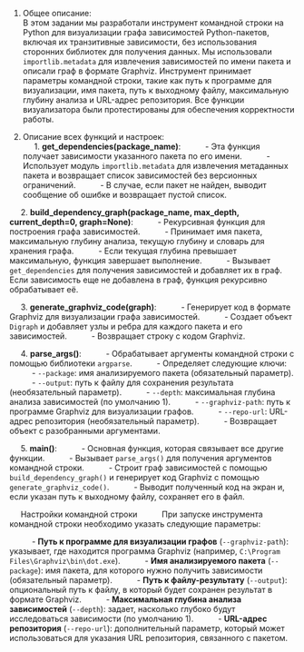 1. Общее описание:
&nbsp;&nbsp;&nbsp;&nbsp; <br/> В этом задании мы разработали инструмент командной строки на Python для визуализации графа зависимостей Python-пакетов, включая их транзитивные зависимости, без использования сторонних библиотек для получения данных. Мы использовали `importlib.metadata` для извлечения зависимостей по имени пакета и описали граф в формате Graphviz. Инструмент принимает параметры командной строки, такие как путь к программе для визуализации, имя пакета, путь к выходному файлу, максимальную глубину анализа и URL-адрес репозитория. Все функции визуализатора были протестированы для обеспечения корректности работы.

2. Описание всех функций и настроек: <br/>
&nbsp;&nbsp;&nbsp;&nbsp; 1. **get_dependencies(package_name)**:
&nbsp;&nbsp;&nbsp;&nbsp; &nbsp;&nbsp;&nbsp;&nbsp; - Эта функция получает зависимости указанного пакета по его имени.
&nbsp;&nbsp;&nbsp;&nbsp; &nbsp;&nbsp;&nbsp;&nbsp; - Использует модуль `importlib.metadata` для извлечения метаданных пакета и возвращает список зависимостей без версионных ограничений.
&nbsp;&nbsp;&nbsp;&nbsp; &nbsp;&nbsp;&nbsp;&nbsp; - В случае, если пакет не найден, выводит сообщение об ошибке и возвращает пустой список.

&nbsp;&nbsp;&nbsp;&nbsp; 2. **build_dependency_graph(package_name, max_depth, current_depth=0, graph=None)**:
&nbsp;&nbsp;&nbsp;&nbsp; &nbsp;&nbsp;&nbsp;&nbsp; - Рекурсивная функция для построения графа зависимостей.
&nbsp;&nbsp;&nbsp;&nbsp; &nbsp;&nbsp;&nbsp;&nbsp; - Принимает имя пакета, максимальную глубину анализа, текущую глубину и словарь для хранения графа.
&nbsp;&nbsp;&nbsp;&nbsp; &nbsp;&nbsp;&nbsp;&nbsp; - Если текущая глубина превышает максимальную, функция завершает выполнение.
&nbsp;&nbsp;&nbsp;&nbsp; &nbsp;&nbsp;&nbsp;&nbsp; - Вызывает `get_dependencies` для получения зависимостей и добавляет их в граф. Если зависимость еще не добавлена в граф, функция рекурсивно обрабатывает её.

&nbsp;&nbsp;&nbsp;&nbsp; 3. **generate_graphviz_code(graph)**:
&nbsp;&nbsp;&nbsp;&nbsp; &nbsp;&nbsp;&nbsp;&nbsp; - Генерирует код в формате Graphviz для визуализации графа зависимостей.
&nbsp;&nbsp;&nbsp;&nbsp; &nbsp;&nbsp;&nbsp;&nbsp; - Создает объект `Digraph` и добавляет узлы и ребра для каждого пакета и его зависимостей.
&nbsp;&nbsp;&nbsp;&nbsp; &nbsp;&nbsp;&nbsp;&nbsp; - Возвращает строку с кодом Graphviz.

&nbsp;&nbsp;&nbsp;&nbsp; 4. **parse_args()**:
&nbsp;&nbsp;&nbsp;&nbsp; &nbsp;&nbsp;&nbsp;&nbsp; - Обрабатывает аргументы командной строки с помощью библиотеки `argparse`.
&nbsp;&nbsp;&nbsp;&nbsp; &nbsp;&nbsp;&nbsp;&nbsp; - Определяет следующие ключи:
&nbsp;&nbsp;&nbsp;&nbsp; &nbsp;&nbsp;&nbsp;&nbsp; - `--package`: имя анализируемого пакета (обязательный параметр).
&nbsp;&nbsp;&nbsp;&nbsp; &nbsp;&nbsp;&nbsp;&nbsp; - `--output`: путь к файлу для сохранения результата (необязательный параметр).
&nbsp;&nbsp;&nbsp;&nbsp; &nbsp;&nbsp;&nbsp;&nbsp; - `--depth`: максимальная глубина анализа зависимостей (по умолчанию 1).
&nbsp;&nbsp;&nbsp;&nbsp; &nbsp;&nbsp;&nbsp;&nbsp; - `--graphviz-path`: путь к программе Graphviz для визуализации графов.
&nbsp;&nbsp;&nbsp;&nbsp; &nbsp;&nbsp;&nbsp;&nbsp; - `--repo-url`: URL-адрес репозитория (необязательный параметр).
&nbsp;&nbsp;&nbsp;&nbsp; &nbsp;&nbsp;&nbsp;&nbsp; - Возвращает объект с разобранными аргументами.

&nbsp;&nbsp;&nbsp;&nbsp; 5. **main()**:
&nbsp;&nbsp;&nbsp;&nbsp; &nbsp;&nbsp;&nbsp;&nbsp; - Основная функция, которая связывает все другие функции.
&nbsp;&nbsp;&nbsp;&nbsp; &nbsp;&nbsp;&nbsp;&nbsp; - Вызывает `parse_args()` для получения аргументов командной строки.
&nbsp;&nbsp;&nbsp;&nbsp; &nbsp;&nbsp;&nbsp;&nbsp; - Строит граф зависимостей с помощью `build_dependency_graph()` и генерирует код Graphviz с помощью `generate_graphviz_code()`.
&nbsp;&nbsp;&nbsp;&nbsp; &nbsp;&nbsp;&nbsp;&nbsp; - Выводит полученный код на экран и, если указан путь к выходному файлу, сохраняет его в файл.

&nbsp;&nbsp;&nbsp;&nbsp; Настройки командной строки
&nbsp;&nbsp;&nbsp;&nbsp; &nbsp;&nbsp;&nbsp;&nbsp; При запуске инструмента командной строки необходимо указать следующие параметры:

&nbsp;&nbsp;&nbsp;&nbsp; &nbsp;&nbsp;&nbsp;&nbsp; - **Путь к программе для визуализации графов** (`--graphviz-path`): указывает, где находится программа Graphviz (например, `C:\Program Files\Graphviz\bin\dot.exe`).
&nbsp;&nbsp;&nbsp;&nbsp; &nbsp;&nbsp;&nbsp;&nbsp; - **Имя анализируемого пакета** (`--package`): имя пакета, для которого нужно получить зависимости (обязательный параметр).
&nbsp;&nbsp;&nbsp;&nbsp; &nbsp;&nbsp;&nbsp;&nbsp; - **Путь к файлу-результату** (`--output`): опциональный путь к файлу, в который будет сохранен результат в формате Graphviz.
&nbsp;&nbsp;&nbsp;&nbsp; &nbsp;&nbsp;&nbsp;&nbsp; - **Максимальная глубина анализа зависимостей** (`--depth`): задает, насколько глубоко будут исследоваться зависимости (по умолчанию 1).
&nbsp;&nbsp;&nbsp;&nbsp; &nbsp;&nbsp;&nbsp;&nbsp; - **URL-адрес репозитория** (`--repo-url`): дополнительный параметр, который может использоваться для указания URL репозитория, связанного с пакетом.
   
